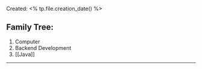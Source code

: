 Created: <% tp.file.creation_date() %>
## Family Tree:
1. Computer
2. Backend Development
3. [[Java]]
-- -
